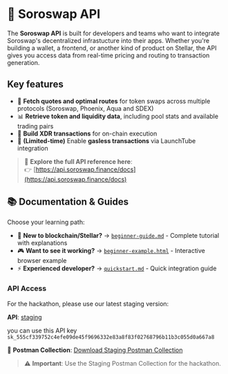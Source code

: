 # 📡 Soroswap API

The **Soroswap API** is built for developers and teams who want to integrate Soroswap's decentralized infrastucture into their apps. Whether you're building a wallet, a frontend, or another kind of product on Stellar, the API gives you access data from real-time pricing and routing to transaction generation.

## Key features

- 🔁 **Fetch quotes and optimal routes** for token swaps across multiple protocols (Soroswap, Phoenix, Aqua and SDEX)  
- 📊 **Retrieve token and liquidity data**, including pool stats and available trading pairs  
- 🧾 **Build XDR transactions** for on-chain execution
- 🚀 **(Limited-time)** Enable **gasless transactions** via LaunchTube integration  

> 🔗 **Explore the full API reference here**:  
👉 [https://api.soroswap.finance/docs](https://api.soroswap.finance/docs)

## 📚 Documentation & Guides

Choose your learning path:

- 🐶 **New to blockchain/Stellar?** → [`beginner-guide.md`](./beginner-guide.md) - Complete tutorial with explanations
- 🎮 **Want to see it working?** → [`beginner-example.html`](./beginner-example.html) - Interactive browser example
- ⚡ **Experienced developer?** → [`quickstart.md`](./quickstart.md) - Quick integration guide

### API Access

For the hackathon, please use our latest staging version:

**API**: [staging](https://soroswap-api-staging-436722401508.us-central1.run.app/)

you can use this API key
`sk_555cf339752c4efe09de45f9696332e83a8f83f02768796b11b3c055d0a667a8`

📮 **Postman Collection**: [Download Staging Postman Collection](https://drive.google.com/drive/folders/1G-LQYE2EojPWP1CSuuS_tDb9vjYbFR6E?usp=sharing)

> ⚠️ **Important**: Use the Staging Postman Collection for the hackathon.
